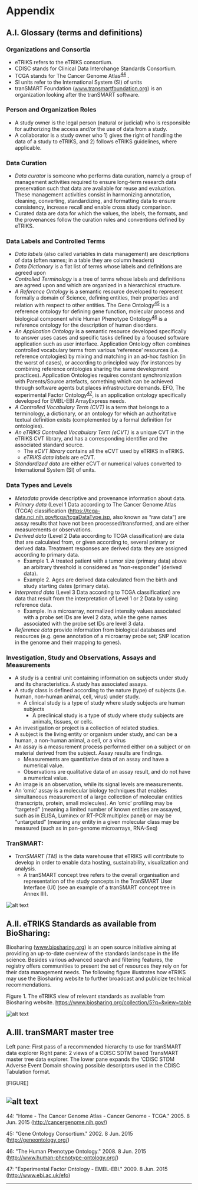 # Appendix

## A.I. Glossary (terms and definitions)

### Organizations and Consortia
  -	 eTRIKS refers to the eTRIKS consortium.
  -	CDISC stands for Clinical Data Interchange Standards Consortium.
  -	TCGA stands for The Cancer Genome Atlas<sup>[44](#myfootnote44)</sup> .
  -	SI units refer to the International System (SI) of units
  -	tranSMART Foundation (www.transmartfoundation.org) is an organization looking after the tranSMART software.

### Person and Organization Roles
  -	A study owner is the legal person (natural or judicial) who is responsible for authorizing the access and/or the use of data from a study.
  -	A collaborator is a study owner who 1) gives the right of handling the data of a study to eTRIKS, and 2) follows eTRIKS guidelines, where applicable.

### Data Curation
  -	_Data curator_ is someone who performs data curation, namely a group of management activities required to ensure long-term research data preservation such that data are available for reuse and evaluation. These management activities consist in harmonizing annotation, cleaning, converting, standardizing, and formatting data to ensure consistency, increase recall and enable cross study comparison.
  -	Curated data are data for which the values, the labels, the formats, and the provenances follow the curation rules and conventions defined by eTRIKS.

### Data Labels and Controlled Terms
  -	_Data labels_ (also called variables in data management) are descriptions of data (often names; in a table they are column headers)
  -	_Data Dictionary_ is a flat list of terms whose labels and definitions are agreed upon
  -	_Controlled Terminology_ is a tree of terms whose labels and definitions are agreed upon and which are organized in a hierarchical structure.
  -	_A Reference Ontology_ is a semantic resource developed to represent formally a domain of Science, defining entities, their properties and relation with respect to other entities. The Gene Ontology<sup>[45](#myfootnote45)</sup> is a reference ontology for defining gene function, molecular process and biological component while Human Phenotype Ontology<sup>[46](#myfootnote46)</sup> is a reference ontology for the description of human disorders.
  -	_An Application Ontology_ is a semantic resource developed specifically to answer uses cases and specific tasks defined by a focused software application such as user interface. Application Ontology often combines controlled vocabulary terms from various ‘reference’ resources (i.e. reference ontologies) by mixing and matching in an ad-hoc fashion (in the worst of cases), or according to principled way (for instances by combining reference ontologies sharing the same development practices). Application Ontologies requires constant synchronization with Parents/Source artefacts, something which can be achieved through software agents but places infrastructure demands. EFO, The experimental Factor Ontology<sup>[47](#myfootnote47)</sup>, is an application ontology specifically developed for EMBL-EBI ArrayExpress needs.
  -	_A Controlled Vocabulary Term (CVT)_ is a term that belongs to a terminology, a dictionary, or an ontology for which an authoritative textual definition exists (complemented by a formal definition for ontologies). 
  -	_An eTRIKS Controlled Vocabulary Term  (eCVT)_ is a unique CVT in the eTRIKS CVT library, and has a corresponding identifier and the associated standard source.
    - The _eCVT library_ contains all the eCVT used by eTRIKS in eTRIKS.
    - _eTRIKS data labels_ are eCVT.
  -	_Standardized data_ are either eCVT or numerical values converted to International System (SI) of units.

### Data Types and Levels
  -	_Metadata_ provide descriptive and provenance information about data.
  -	_Primary data_ (Level 1 Data according to The Cancer Genome Atlas (TCGA) classification (https://tcga-data.nci.nih.gov/tcga/tcgaDataType.jsp, also known as “raw data”) are assay results that have not been processed/transformed, and are either measurements or observations.
  -	_Derived data_ (Level 2 Data according to TCGA classification) are data that are calculated from, or given according to, several primary or derived data. Treatment responses are derived data: they are assigned according to primary data.
    - Example 1.	A treated patient with a tumor size (primary data) above an arbitrary threshold is considered as “non-responder” (derived data).
    - Example 2.	Ages are derived data calculated from the birth and study starting dates (primary data).
  -	_Interpreted data_ (Level 3 Data according to TCGA classification) are data that result from the interpretation of Level 1 or 2 Data by using reference data.
    - Example. 	In a microarray, normalized intensity values associated with a probe set IDs are level 2 data, while the gene names associated with the probe set IDs are level 3 data.
  -	_Reference data_ provide information from biological databases and resources (e.g. gene annotation of a microarray probe set; SNP location in the genome and their mapping to genes).

### Investigation, Study and Observations, Assays and Measurements 
  -	A study is a central unit containing information on subjects under study and its characteristics. A study has associated assays.
  -	A study class is defined according to the nature (type) of subjects (i.e. human, non-human animal, cell, virus) under study. 
    -	A clinical study is a type of study where study subjects are human subjects  
    	-	A preclinical study is a type of study where study subjects are animals, tissues,  or cells.
  -	An investigation or project is a collection of related studies.
  -	A subject is the living entity or organism under study, and can be a human, a non-human animal, a cell, or a virus
  -	An assay is a measurement process performed either on a subject or on material derived from the subject. Assay results are findings.
    -	Measurements are quantitative data of an assay and have a numerical value.
    -	Observations are qualitative data of an assay result, and do not have a numerical value.
  -	An image is an observation, while its signal levels are measurements.
  -	An ‘omic’ assay is a molecular biology techniques that enables simultaneous measurement of a large collection of molecular entities (transcripts, protein, small molecules). An ‘omic’ profiling may be “targeted” (meaning a limited number of known entities are assayed, such as in ELISA, Luminex or RT-PCR multiplex panel) or may be “untargeted” (meaning any entity in a given molecular class may be measured (such as in pan-genome microarrays, RNA-Seq)


### TranSMART:
  -	_TranSMART (TM)_ is the data warehouse that eTRIKS will contribute to develop in order to enable data hosting, sustainability, visualization and analysis.
    -	A tranSMART concept tree refers to the overall organisation and representation of the study concepts in the TranSMART User Interface (UI) (see an example of a tranSMART concept tree in Annex III).

![alt text][image A]

## A.II. eTRIKS Standards as available from BioSharing:

Biosharing (www.biosharing.org) is an open source initiative aiming at providing an up-to-date overview of the standards landscape in the life science. Besides various advanced search and filtering features, the registry offers communities to present the set of resources they rely on for their data management needs. The following figure illustrates how eTRIKS may use the Biosharing website to further broadcast and publicize technical recommendations.




Figure 1. The eTRIKS view of relevant standards as available from Biosharing website.
https://www.biosharing.org/collection/5?q=&view=table

![alt text][image B]



## A.III. tranSMART master tree
Left pane: First pass of a recommended hierarchy to use for tranSMART data explorer 
Right pane: 2 views of a CDISC SDTM based TransMART master tree data explorer.  The lower pane expands the ‘CDISC STDM Adverse Event Domain showing possible descriptors used in the CDISC Tabulation format.

[FIGURE]

![alt text][image C]
-----------------

<a name="myfootnote44">44</a>: "Home - The Cancer Genome Atlas - Cancer Genome - TCGA." 2005. 8 Jun. 2015 (http://cancergenome.nih.gov/)

<a name="myfootnote45">45</a>: "Gene Ontology Consortium." 2002. 8 Jun. 2015 (http://geneontology.org/)

<a name="myfootnote46">46</a>: "The Human Phenotype Ontology." 2008. 8 Jun. 2015 (http://www.human-phenotype-ontology.org/)

<a name="myfootnote47">47</a>: "Experimental Factor Ontology - EMBL-EBI." 2009. 8 Jun. 2015 (http://www.ebi.ac.uk/efo)


----------------

[image A]: https://github.com/proccaserra/eTRIKS-SSP/blob/master/figures/eSSP-Roadmap.png  "image A"
[image B]: https://github.com/proccaserra/eTRIKS-SSP/blob/master/figures/eSSP-FAIRsharing.png "image B"
[image C]: https://github.com/proccaserra/eTRIKS-SSP/blob/master/figures/eSSP-TransMART-MasterTree.png "image C"
